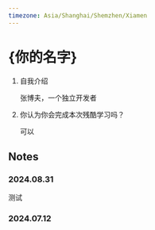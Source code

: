 ```yaml
---
timezone: Asia/Shanghai/Shemzhen/Xiamen
---
```





# {你的名字}

1. 自我介绍

   张博夫，一个独立开发者

2. 你认为你会完成本次残酷学习吗？

   可以

## Notes

<!-- Content_START -->

### 2024.08.31

测试

### 2024.07.12

<!-- Content_END -->

